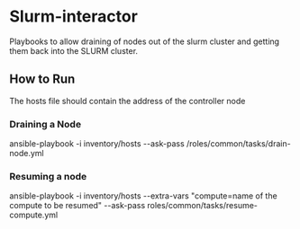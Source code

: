 # Slurm-interactor

Playbooks to allow draining of nodes out of the slurm cluster and getting them back into the SLURM cluster.

## How to Run

The hosts file should contain the address of the controller node

### Draining a Node

ansible-playbook -i inventory/hosts --ask-pass <path to>/roles/common/tasks/drain-node.yml

### Resuming a node

ansible-playbook -i inventory/hosts --extra-vars "compute=name of the compute to be resumed" --ask-pass <path to>roles/common/tasks/resume-compute.yml
